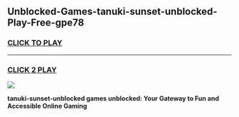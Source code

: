 
## Unblocked-Games-tanuki-sunset-unblocked-Play-Free-gpe78
<h3>
<a href="https://premium76.site?title=tanuki-sunset-unblocked&ref=19M">CLICK TO PLAY</a></h3>
<hr>

<h3>
<a href="https://premium76.site?title=tanuki-sunset-unblocked&ref=19M">CLICK 2 PLAY</a>
  
</h3>

<a href="https://premium76.site?title=tanuki-sunset-unblocked&ref=19M"><img src="https://clearcache.store/games.png"></a>


**tanuki-sunset-unblocked games unblocked: Your Gateway to Fun and Accessible Online Gaming**

